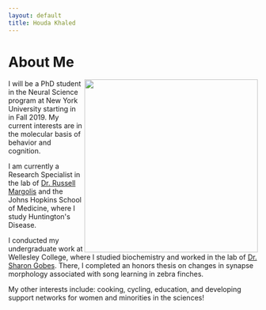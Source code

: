 ```yaml
---
layout: default
title: Houda Khaled
---
```


<div class="post">
	<h1 class="pageTitle">About Me</h1>
	<img src="{{ '/assets/img/me.jpg' | prepend: site.baseurl }}" alt="" width="350" align="right">
	<p class="intro">I will be a PhD student in the Neural Science program at New York University starting in in Fall 2019. My current interests are in the molecular basis of behavior and cognition.</p>
	<p>I am currently a Research Specialist in the lab of <a href="https://www.hopkinsmedicine.org/profiles/results/directory/profile/0004876/russell-margolis">Dr. Russell Margolis</a> and the Johns Hopkins School of Medicine, where I study Huntington's Disease.</p>
	<p>I conducted my undergraduate work at Wellesley College, where I studied biochemistry and worked in the lab of <a href="http://academics.wellesley.edu/Neuroscience/gobes/home.html">Dr. Sharon Gobes</a>. There, I completed an honors thesis on changes in synapse morphology associated with song learning in zebra finches.</p>
	<p>My other interests include: cooking, cycling, education, and developing support networks for women and minorities in the sciences!</p>

</div>
